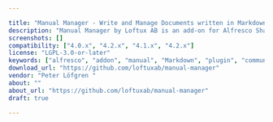 ```yaml
---

title: "Manual Manager - Write and Manage Documents written in Markdown"
description: "Manual Manager by Loftux AB is an add-on for Alfresco Share that adds hierarchically structured documents written using markdown syntax. The editor has live preview and syntax help. The result is kind of a classic help file. Current features include: Topic Editor with realtime preview. Upload images to be used in topic using Drag and drop. Insert select image size (auto resize) of uploaded images. Insert Alfresco icons and document icons. Template for new topics - Add a default template to repository, Site Manager can edit to create site specific template. Sort topic order using drag and drop. Topic navigation using folder structure or by auto created links in topic display to navigate sub topics or related topics."
screenshots: []
compatibility: ["4.0.x", "4.2.x", "4.1.x", "4.2.x"]
license: "LGPL-3.0-or-later"
keywords: ["alfresco", "addon", "manual", "Markdown", "plugin", "community", "slideshow", "loftux"]
download_url: "https://github.com/loftuxab/manual-manager"
vendor: "Peter Löfgren ‌"
about: ""
about_url: "https://github.com/loftuxab/manual-manager"
draft: true

---
```

